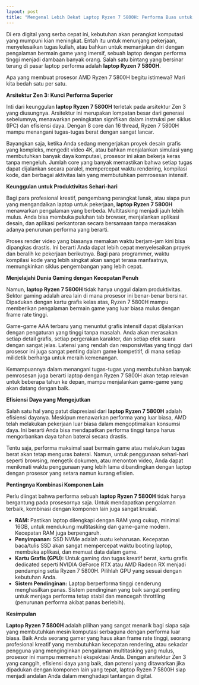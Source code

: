 ```yaml
---
layout: post
title: "Mengenal Lebih Dekat Laptop Ryzen 7 5800H: Performa Buas untuk Produktivitas dan Gaming"
---
```


Di era digital yang serba cepat ini, kebutuhan akan perangkat komputasi yang mumpuni kian meningkat. Entah itu untuk menunjang pekerjaan, menyelesaikan tugas kuliah, atau bahkan untuk memanjakan diri dengan pengalaman bermain game yang imersif, sebuah laptop dengan performa tinggi menjadi dambaan banyak orang. Salah satu bintang yang bersinar terang di pasar laptop performa adalah **laptop Ryzen 7 5800H**.

Apa yang membuat prosesor AMD Ryzen 7 5800H begitu istimewa? Mari kita bedah satu per satu.

**Arsitektur Zen 3: Kunci Performa Superior**

Inti dari keunggulan **laptop Ryzen 7 5800H** terletak pada arsitektur Zen 3 yang diusungnya. Arsitektur ini merupakan lompatan besar dari generasi sebelumnya, menawarkan peningkatan signifikan dalam instruksi per siklus (IPC) dan efisiensi daya. Dengan 8 core dan 16 thread, Ryzen 7 5800H mampu menangani tugas-tugas berat dengan sangat lancar.

Bayangkan saja, ketika Anda sedang mengerjakan proyek desain grafis yang kompleks, mengedit video 4K, atau bahkan menjalankan simulasi yang membutuhkan banyak daya komputasi, prosesor ini akan bekerja keras tanpa mengeluh. Jumlah core yang banyak memastikan bahwa setiap tugas dapat dijalankan secara paralel, mempercepat waktu rendering, kompilasi kode, dan berbagai aktivitas lain yang membutuhkan pemrosesan intensif.

**Keunggulan untuk Produktivitas Sehari-hari**

Bagi para profesional kreatif, pengembang perangkat lunak, atau siapa pun yang mengandalkan laptop untuk pekerjaan, **laptop Ryzen 7 5800H** menawarkan pengalaman yang berbeda. Multitasking menjadi jauh lebih mulus. Anda bisa membuka puluhan tab browser, menjalankan aplikasi desain, dan aplikasi perkantoran secara bersamaan tanpa merasakan adanya penurunan performa yang berarti.

Proses render video yang biasanya memakan waktu berjam-jam kini bisa dipangkas drastis. Ini berarti Anda dapat lebih cepat menyelesaikan proyek dan beralih ke pekerjaan berikutnya. Bagi para programmer, waktu kompilasi kode yang lebih singkat akan sangat terasa manfaatnya, memungkinkan siklus pengembangan yang lebih cepat.

**Menjelajahi Dunia Gaming dengan Kecepatan Penuh**

Namun, **laptop Ryzen 7 5800H** tidak hanya unggul dalam produktivitas. Sektor gaming adalah area lain di mana prosesor ini benar-benar bersinar. Dipadukan dengan kartu grafis kelas atas, Ryzen 7 5800H mampu memberikan pengalaman bermain game yang luar biasa mulus dengan frame rate tinggi.

Game-game AAA terbaru yang menuntut grafis intensif dapat dijalankan dengan pengaturan yang tinggi tanpa masalah. Anda akan merasakan setiap detail grafis, setiap pergerakan karakter, dan setiap efek suara dengan sangat jelas. Latensi yang rendah dan responsivitas yang tinggi dari prosesor ini juga sangat penting dalam game kompetitif, di mana setiap milidetik berharga untuk meraih kemenangan.

Kemampuannya dalam menangani tugas-tugas yang membutuhkan banyak pemrosesan juga berarti laptop dengan Ryzen 7 5800H akan tetap relevan untuk beberapa tahun ke depan, mampu menjalankan game-game yang akan datang dengan baik.

**Efisiensi Daya yang Mengejutkan**

Salah satu hal yang patut diapresiasi dari **laptop Ryzen 7 5800H** adalah efisiensi dayanya. Meskipun menawarkan performa yang luar biasa, AMD telah melakukan pekerjaan luar biasa dalam mengoptimalkan konsumsi daya. Ini berarti Anda bisa mendapatkan performa tinggi tanpa harus mengorbankan daya tahan baterai secara drastis.

Tentu saja, performa maksimal saat bermain game atau melakukan tugas berat akan tetap menguras baterai. Namun, untuk penggunaan sehari-hari seperti browsing, mengetik dokumen, atau menonton video, Anda dapat menikmati waktu penggunaan yang lebih lama dibandingkan dengan laptop dengan prosesor yang setara namun kurang efisien.

**Pentingnya Kombinasi Komponen Lain**

Perlu diingat bahwa performa sebuah **laptop Ryzen 7 5800H** tidak hanya bergantung pada prosesornya saja. Untuk mendapatkan pengalaman terbaik, kombinasi dengan komponen lain juga sangat krusial.

*   **RAM:** Pastikan laptop dilengkapi dengan RAM yang cukup, minimal 16GB, untuk mendukung multitasking dan game-game modern. Kecepatan RAM juga berpengaruh.
*   **Penyimpanan:** SSD NVMe adalah suatu keharusan. Kecepatan baca/tulis SSD akan sangat mempercepat waktu booting laptop, membuka aplikasi, dan memuat data dalam game.
*   **Kartu Grafis (GPU):** Untuk gaming dan tugas kreatif berat, kartu grafis dedicated seperti NVIDIA GeForce RTX atau AMD Radeon RX menjadi pendamping setia Ryzen 7 5800H. Pilihlah GPU yang sesuai dengan kebutuhan Anda.
*   **Sistem Pendinginan:** Laptop berperforma tinggi cenderung menghasilkan panas. Sistem pendinginan yang baik sangat penting untuk menjaga performa tetap stabil dan mencegah throttling (penurunan performa akibat panas berlebih).

**Kesimpulan**

**Laptop Ryzen 7 5800H** adalah pilihan yang sangat menarik bagi siapa saja yang membutuhkan mesin komputasi serbaguna dengan performa luar biasa. Baik Anda seorang gamer yang haus akan frame rate tinggi, seorang profesional kreatif yang membutuhkan kecepatan rendering, atau sekadar pengguna yang menginginkan pengalaman multitasking yang mulus, prosesor ini mampu memenuhi ekspektasi Anda. Dengan arsitektur Zen 3 yang canggih, efisiensi daya yang baik, dan potensi yang ditawarkan jika dipadukan dengan komponen lain yang tepat, laptop Ryzen 7 5800H siap menjadi andalan Anda dalam menghadapi tantangan digital.
